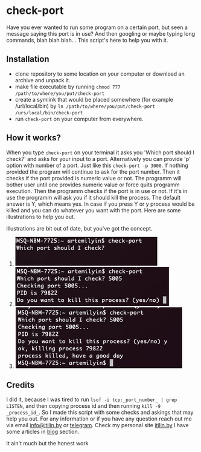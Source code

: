 # check-port
Have you ever wanted to run some program on a certain port, but seen a message saying this port is in use? And then googling or maybe typing long commands, blah blah blah... This script's here to help you with it. 

## Installation
- clone repository to some location on your computer or download an archive and unpack it.
- make file executable by running `chmod 777 /path/to/where/you/put/check-port`
- create a symlink that would be placed somewhere (for example /url/local/bin) by `ln /path/to/where/you/put/check-port /urs/local/bin/check-port`
- run `check-port` on your computer from everywhere.

## How it works?
When you type `check-port` on your terminal it asks you 'Which port should I check?' and asks for your input to a port. Alternatively you can provide 'p' option with number of a port. Just like this `check-port -p 3000`. If nothing provided the program will continue to ask for the port number. Then it checks if the port provided is numeric value or not. The programm will bother user until one provides numeric value or force quits programm execution. Then the programm checks if the port is in use or not. If it's in use the programm will ask you if it should kill the process. The default answer is Y, which means yes. In case if you press Y or y process would be killed and you can do whatever you want with the port. Here are some illustrations to help you out.

Illustrations are bit out of date, but you've got the concept.
1. ![which port to check](which-port-to-check.jpeg)
2. ![asking permission to kill a process](asking-permission-to-kill.jpeg)
3. ![killing process](killing-process.jpeg)

## Credits
I did it, because I was tired to run `lsof -i tcp:_port_number_ | grep LISTEN`, and then copying process id and then running `kill -9 _process_id_`. So I made this script with some checks and askings that may help you out. For any information or if you have any question reach out me via email info@itilin.by or [telegram](https://t.me/itilin). Check my personal site [itilin.by](http://itilin.by) I have some articles in [blog](http://itilin.by/blog) section.

It ain't much but the honest work
